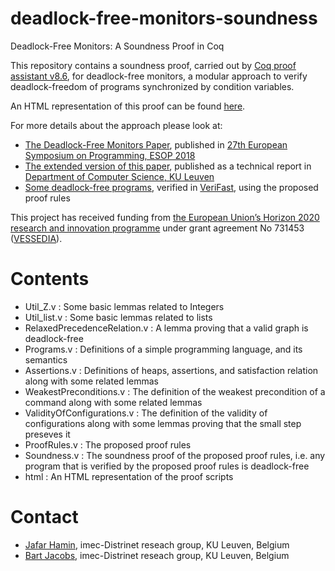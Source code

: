 # deadlock-free-monitors-soundness
Deadlock-Free Monitors: A Soundness Proof in Coq

This repository contains a soundness proof, carried out by [Coq proof assistant v8.6](https://coq.inria.fr), for deadlock-free monitors, a modular approach to verify deadlock-freedom of programs synchronized by condition variables.

An HTML representation of this proof can be found [here](https://www.hamin.be/dfm/html/dfm.html).

For more details about the approach please look at:
* [The Deadlock-Free Monitors Paper](https://link.springer.com/chapter/10.1007/978-3-319-89884-1_15), published in [27th European Symposium on Programming, ESOP 2018](https://link.springer.com/book/10.1007/978-3-319-89884-1)
* [The extended version of this paper](https://lirias2repo.kuleuven.be/bitstream/id/500138/), published as a technical report in [Department of Computer Science, KU Leuven](https://wms.cs.kuleuven.be/cs/english)
* [Some deadlock-free programs](https://github.com/verifast/verifast/tree/master/examples/monitors), verified in [VeriFast](https://people.cs.kuleuven.be/~bart.jacobs/verifast/), using the proposed proof rules

This project has received funding from [the European Union’s Horizon 2020 research and innovation programme](https://ec.europa.eu/programmes/horizon2020/en) under grant agreement No 731453 ([VESSEDIA](https://vessedia.eu/)).

# Contents 

* Util_Z.v : Some basic lemmas related to Integers
* Util_list.v : Some basic lemmas related to lists
* RelaxedPrecedenceRelation.v : A lemma proving that a valid graph is deadlock-free
* Programs.v : Definitions of a simple programming language, and its semantics
* Assertions.v : Definitions of heaps, assertions, and satisfaction relation along with some related lemmas
* WeakestPreconditions.v : The definition of the weakest precondition of a command along with some related lemmas
* ValidityOfConfigurations.v : The definition of the validity of configurations along with some lemmas proving that the small step preseves it
* ProofRules.v : The proposed proof rules
* Soundness.v : The soundness proof of the proposed proof rules, i.e. any program that is verified by the proposed proof rules is deadlock-free
* html : An HTML representation of the proof scripts
# Contact

* [Jafar Hamin](https://distrinet.cs.kuleuven.be/people/jafar), imec-Distrinet reseach group, KU Leuven, Belgium
* [Bart Jacobs](https://distrinet.cs.kuleuven.be/people/bartj), imec-Distrinet reseach group, KU Leuven, Belgium
